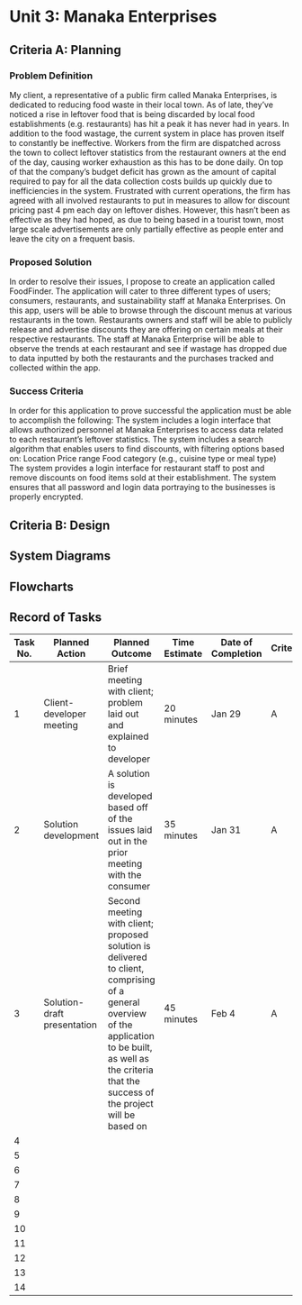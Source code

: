 # Unit 3: Manaka Enterprises

## Criteria A: Planning

### Problem Definition

My client, a representative of a public firm called Manaka Enterprises, is dedicated to reducing food waste in their local town. As of late, they’ve noticed a rise in leftover food that is being discarded by local food establishments (e.g. restaurants) has hit a peak it has never had in years. In addition to the food wastage, the current system in place has proven itself to constantly be ineffective. Workers from the firm are dispatched across the town to collect leftover statistics from the restaurant owners at the end of the day, causing worker exhaustion as this has to be done daily. On top of that the company’s budget deficit has grown as the amount of capital required to pay for all the data collection costs builds up quickly due to inefficiencies in the system. Frustrated with current operations, the firm has agreed with all involved restaurants to put in measures to allow for discount pricing past 4 pm each day on leftover dishes. However, this hasn’t been as effective as they had hoped, as due to being based in a tourist town, most large scale advertisements are only partially effective as people enter and leave the city on a frequent basis. 

### Proposed Solution

In order to resolve their issues, I propose to create an application called FoodFinder. The application will cater to three different types of users; consumers, restaurants, and sustainability staff at Manaka Enterprises. On this app, users will be able to browse through the discount menus at various restaurants in the town. Restaurants owners and staff will be able to publicly release and advertise discounts they are offering on certain meals at their respective restaurants. The staff at Manaka Enterprise will be able to observe the trends at each restaurant and see if wastage has dropped due to data inputted by both the restaurants and the purchases tracked and collected within the app.

### Success Criteria

In order for this application to prove successful the application must be able to accomplish the following:
The system includes a login interface that allows authorized personnel at Manaka Enterprises to access data related to each restaurant’s leftover statistics.
The system includes a search algorithm that enables users to find discounts, with filtering options based on:
Location
Price range
Food category (e.g., cuisine type or meal type)
The system provides a login interface for restaurant staff to post and remove discounts on food items sold at their establishment.
The system ensures that all password and login data portraying to the businesses is properly encrypted.

## Criteria B: Design

## System Diagrams

## Flowcharts

## Record of Tasks

| Task No. | Planned Action              | Planned Outcome                                                                                                                                                                                                 | Time Estimate | Date of Completion | Criterion |
|----------|-----------------------------|-----------------------------------------------------------------------------------------------------------------------------------------------------------------------------------------------------------------|---------------|--------------------|-----------|
| 1        | Client-developer meeting    | Brief meeting with client; problem laid out and explained to developer                                                                                                                                          | 20 minutes    | Jan 29             | A         |
| 2        | Solution development        | A solution is developed based off of the issues laid out in the prior meeting with the consumer                                                                                                                 | 35 minutes    | Jan 31             | A         |
| 3        | Solution-draft presentation | Second meeting with client; proposed solution is delivered to client, comprising of a general overview of the application to be built, as well as the criteria that the success of the project will be based on | 45 minutes    | Feb 4              | A         |
| 4        |      |                                                                                                                                                                                                                 |               |                    |           |
| 5        |                             |                                                                                                                                                                                                                 |               |                    |           |
| 6        |                             |                                                                                                                                                                                                                 |               |                    |           |
| 7        |                             |                                                                                                                                                                                                                 |               |                    |           |
| 8        |                             |                                                                                                                                                                                                                 |               |                    |           |
| 9        |                             |                                                                                                                                                                                                                 |               |                    |           |
| 10       |                             |                                                                                                                                                                                                                 |               |                    |           |
| 11       |                             |                                                                                                                                                                                                                 |               |                    |           |
| 12       |                             |                                                                                                                                                                                                                 |               |                    |           |
| 13       |                             |                                                                                                                                                                                                                 |               |                    |           |
| 14       |                             |                                                                                                                                                                                                                 |               |                    |           |

